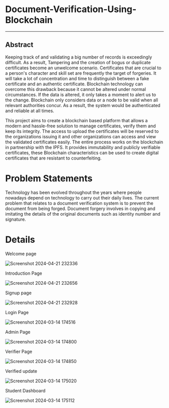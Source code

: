 # Document-Verification-Using-Blockchain
-----------------------------------------
## Abstract
Keeping track of and validating a big number of records is exceedingly difficult. As a
result, Tampering and the creation of bogus or duplicate certificates become an
unwelcome scenario. Certificates that are crucial to a person's character and skill set are
frequently the target of forgeries. It will take a lot of concentration and time to
distinguish between a fake certificate and an authentic certificate. Blockchain technology
can overcome this drawback because it cannot be altered under normal circumstances. If
the data is altered, it only takes a moment to alert us to the change. Blockchain only
considers data or a node to be valid when all relevant authorities concur. As a result, the
system would be authenticated and reliable at all times.

This project aims to create a blockchain based platform that allows a modern and
hassle-free solution to manage certificates, verify them and keep its integrity. The access
to upload the certificates will be reserved to the organizations issuing it and other
organizations can access and view the validated certificates easily. The entire process
works on the blockchain in partnership with the IPFS. It provides immutability and
publicly verifiable certificates, these Blockchain characteristics can be used to create
digital certificates that are resistant to counterfeiting.

# Problem Statements
Technology has been evolved throughout the years where people nowadays depend on technology to carry out their daily lives. The current problem that relates to a document verification system is to prevent the document from being forged. Document forgery involves in copying and imitating the details of the original documents such as identity number and signature. 


# Details

Welcome page

![Screenshot 2024-04-21 232336](https://github.com/mahendrasawant26/know-your-student-kyc-blockchain/assets/110108264/e1e4e8f7-ab75-49b2-8bb0-eddbb28dc70d)

Introduction Page

![Screenshot 2024-04-21 232656](https://github.com/mahendrasawant26/know-your-student-kyc-blockchain/assets/110108264/78b62835-7e28-429b-b43f-d61aedbdbb95)

Signup page

![Screenshot 2024-04-21 232928](https://github.com/mahendrasawant26/know-your-student-kyc-blockchain/assets/110108264/6fca89d4-367f-48bc-b513-a2d01193acb4)

Login Page

![Screenshot 2024-03-14 174516](https://github.com/mahendrasawant26/know-your-student-kyc-blockchain/assets/110108264/acf16ecf-e674-407b-bfac-e2e1164c0390)

Admin Page

![Screenshot 2024-03-14 174800](https://github.com/mahendrasawant26/know-your-student-kyc-blockchain/assets/110108264/a1032e1a-1d7b-4a5c-ad33-d909f4d0c706)

Verifier Page

![Screenshot 2024-03-14 174850](https://github.com/mahendrasawant26/know-your-student-kyc-blockchain/assets/110108264/8f6bad61-f827-4ba0-94a6-149fb3e038ce)

Verified update

![Screenshot 2024-03-14 175020](https://github.com/mahendrasawant26/know-your-student-kyc-blockchain/assets/110108264/f982b260-4801-44e2-8f58-64118b7aada6)

Student Dashboard

![Screenshot 2024-03-14 175112](https://github.com/mahendrasawant26/know-your-student-kyc-blockchain/assets/110108264/4bab1b10-6c37-4a5d-bf6e-98565f7ba9a5)


